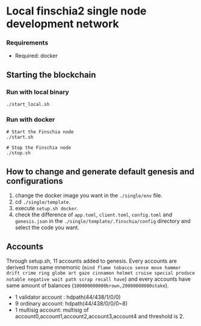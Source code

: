 # Local finschia2 single node development network

### Requirements

- Required: docker

## Starting the blockchain

### Run with local binary

```shell
./start_local.sh
```

### Run with docker

```shell
# Start the Finschia node
./start.sh

# Stop the Finschia node
./stop.sh
```

## How to change and generate default genesis and configurations

1. change the docker image you want in the `./single/env` file.
2. cd `./single/template`.
3. execute `setup.sh docker`.
4. check the difference of `app.toml`, `client.toml`, `config.toml` and
   `genesis.json` in the `./single/template/.finschia/config` directory
   and select the code you want.

## Accounts

Through setup.sh, 11 accounts added to genesis. Every accounts are derived from same mnemonic (`mind flame tobacco sense move hammer drift crime ring globe art gaze cinnamon helmet cruise special produce notable negative wait path scrap recall have`) and every accounts have same amount of balances (`100000000000brown,20000000000stake`).

- 1 validator account : hdpath(44/438/1/0/0)
- 9 ordinary account: hdpath(44/438/0/0/0~8)
- 1 multisig account: multisig of account0,account1,account2,account3,account4 and threshold is 2.
